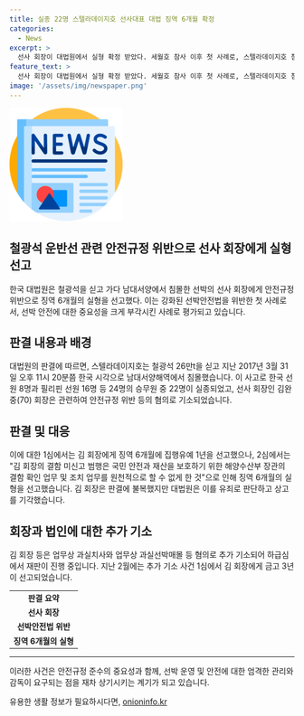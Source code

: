 ```yaml
---
title: 실종 22명 스텔라데이지호 선사대표 대법 징역 6개월 확정
categories:
  - News
excerpt: >
  선사 회장이 대법원에서 실형 확정 받았다. 세월호 참사 이후 첫 사례로, 스텔라데이지호 침몰 사고에 대한 책임으로 징역 6개월이 선고되었다. 함께 기소된 다른 관계자들에게도 유죄 판결이 내려졌다. 이로써 선박안전법을 위반한 책임을 인정받았으며, 추가 기소된 사건에서도 재판이 진행 중이다. (요약문 150자)
feature_text: >
  선사 회장이 대법원에서 실형 확정 받았다. 세월호 참사 이후 첫 사례로, 스텔라데이지호 침몰 사고에 대한 책임으로 징역 6개월이 선고되었다. 함께 기소된 다른 관계자들에게도 유죄 판결이 내려졌다. 이로써 선박안전법을 위반한 책임을 인정받았으며, 추가 기소된 사건에서도 재판이 진행 중이다. (요약문 150자)
image: '/assets/img/newspaper.png'
---
```


<p><img src="/assets/img/newspaper.png" alt="kimp 속보" /></p>

<h2 data-ke-size="size26">철광석 운반선 관련 안전규정 위반으로 선사 회장에게 실형 선고</h2>

<p data-ke-size="size16">한국 대법원은 철광석을 싣고 가다 남대서양에서 침몰한 선박의 선사 회장에게 안전규정 위반으로 징역 6개월의 실형을 선고했다. 이는 강화된 선박안전법을 위반한 첫 사례로서, 선박 안전에 대한 중요성을 크게 부각시킨 사례로 평가되고 있습니다.</p>

<h2 data-ke-size="size26">판결 내용과 배경</h2>

<p data-ke-size="size16">대법원의 판결에 따르면, 스텔라데이지호는 철광석 26만t을 싣고 지난 2017년 3월 31일 오후 11시 20분쯤 한국 시각으로 남대서양해역에서 침몰했습니다. 이 사고로 한국 선원 8명과 필리핀 선원 16명 등 24명의 승무원 중 22명이 실종되었고, 선사 회장인 김완중(70) 회장은 관련하여 안전규정 위반 등의 혐의로 기소되었습니다.</p>

<h2 data-ke-size="size26">판결 및 대응</h2>

<p data-ke-size="size16">이에 대한 1심에서는 김 회장에게 징역 6개월에 집행유예 1년을 선고했으나, 2심에서는 "김 회장의 결함 미신고 범행은 국민 안전과 재산을 보호하기 위한 해양수산부 장관의 결함 확인 업무 및 조치 업무를 원천적으로 할 수 없게 한 것"으로 인해 징역 6개월의 실형을 선고했습니다. 김 회장은 판결에 불복했지만 대법원은 이를 유죄로 판단하고 상고를 기각했습니다.</p>

<h2 data-ke-size="size26">회장과 법인에 대한 추가 기소</h2>

<p data-ke-size="size16">김 회장 등은 업무상 과실치사와 업무상 과실선박매몰 등 혐의로 추가 기소되어 하급심에서 재판이 진행 중입니다. 지난 2월에는 추가 기소 사건 1심에서 김 회장에게 금고 3년이 선고되었습니다.</p>

<table>
    <tr>
        <td style="text-align: center; height: 17px;"><b>판결 요약</b></td>
    </tr>
    <tr>
        <td style="text-align: center; height: 17px;"><b>선사 회장</b></td>
    </tr>
    <tr>
        <td style="text-align: center; height: 17px;"><b>선박안전법 위반</b></td>
    </tr>
    <tr>
        <td style="text-align: center; height: 17px;"><b>징역 6개월의 실형</b></td>
    </tr>
</table>

<hr>

<p data-ke-size="size16">이러한 사건은 안전규정 준수의 중요성과 함께, 선박 운영 및 안전에 대한 엄격한 관리와 감독이 요구되는 점을 재차 상기시키는 계기가 되고 있습니다.</p>
유용한 생활 정보가 필요하시다면, <a href="https://onioninfo.kr" rel="dofollow">onioninfo.kr</a>


